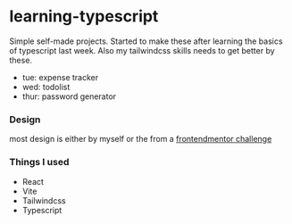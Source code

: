 # learning-typescript
Simple self-made projects. Started to make these after learning the basics of typescript last week.
Also my tailwindcss skills needs to get better by these.

- tue: expense tracker
- wed: todolist
- thur: password generator

### Design
most design is either by myself or the from a [frontendmentor challenge](https://www.frontendmentor.io/challenges)

### Things I used
- React
- Vite
- Tailwindcss
- Typescript

